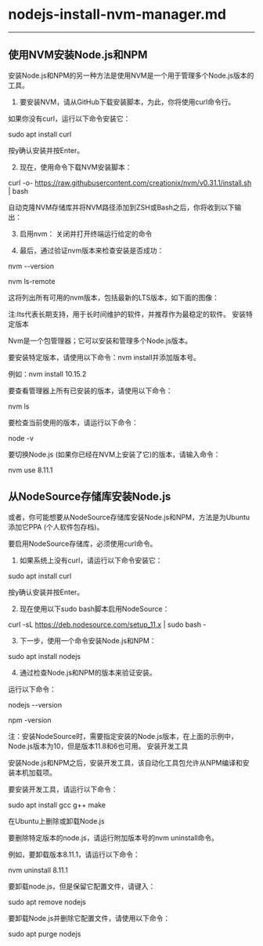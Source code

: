 # nodejs-install-nvm-manager.md
---

## 使用NVM安装Node.js和NPM

安装Node.js和NPM的另一种方法是使用NVM是一个用于管理多个Node.js版本的工具。

1. 要安装NVM，请从GitHub下载安装脚本，为此，你将使用curl命令行。

如果你没有curl，运行以下命令安装它：

sudo apt install curl

按y确认安装并按Enter。

2. 现在，使用命令下载NVM安装脚本：

curl -o- https://raw.githubusercontent.com/creationix/nvm/v0.31.1/install.sh | bash 

自动克隆NVM存储库并将NVM路径添加到ZSH或Bash之后，你将收到以下输出：

3. 启用nvm：
关闭并打开终端运行给定的命令

4. 最后，通过验证nvm版本来检查安装是否成功：

nvm --version

nvm ls-remote

这将列出所有可用的nvm版本，包括最新的LTS版本，如下面的图像：

注:lts代表长期支持，用于长时间维护的软件，并推荐作为最稳定的软件。
安装特定版本

Nvm是一个包管理器；它可以安装和管理多个Node.js版本。

要安装特定版本，请使用以下命令：nvm install并添加版本号。

例如：nvm install 10.15.2

要查看管理器上所有已安装的版本，请使用以下命令：

nvm ls

要检查当前使用的版本，请运行以下命令：

node -v

要切换Node.js (如果你已经在NVM上安装了它)的版本，请输入命令：

nvm use 8.11.1



## 从NodeSource存储库安装Node.js

或者，你可能想要从NodeSource存储库安装Node.js和NPM，方法是为Ubuntu添加它PPA (个人软件包存档)。

要启用NodeSource存储库，必须使用curl命令。

1. 如果系统上没有curl，请运行以下命令安装它：

sudo apt install curl

按y确认安装并按Enter。

2. 现在使用以下sudo bash脚本启用NodeSource：

curl -sL https://deb.nodesource.com/setup_11.x | sudo bash -

3. 下一步，使用一个命令安装Node.js和NPM：

sudo apt install nodejs

4. 通过检查Node.js和NPM的版本来验证安装。

运行以下命令：

nodejs --version

npm -version

注：安装NodeSource时，需要指定安装的Node.js版本，在上面的示例中，Node.js版本为10，但是版本11.8和6也可用。
安装开发工具

安装Node.js和NPM之后，安装开发工具，该自动化工具包允许从NPM编译和安装本机加载项。

要安装开发工具，请运行以下命令：

sudo apt install gcc g++ make

在Ubuntu上删除或卸载Node.js

要删除特定版本的node.js，请运行附加版本号的nvm uninstall命令。

例如，要卸载版本8.11.1，请运行以下命令：

nvm uninstall 8.11.1

要卸载node.js，但是保留它配置文件，请键入：

sudo apt remove nodejs 

要卸载Node.js并删除它配置文件，请使用以下命令：

sudo apt purge nodejs